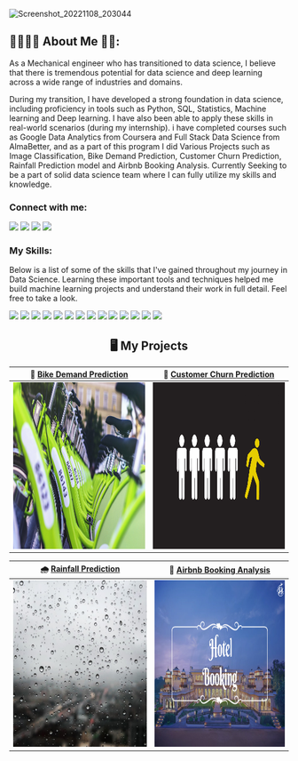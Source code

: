 

![Screenshot_20221108_203044](https://user-images.githubusercontent.com/75985002/200599091-3213eb50-3cae-459c-80fb-3fb0896a9312.png)


<h2> 👨‍🎓🙋‍♂️ About Me 💼🎒: </h2>

As a Mechanical engineer who has transitioned to data science, I believe that there is tremendous potential for data science and deep learning across a wide range of industries and domains. 

During my transition, I have developed a strong foundation in data science, including proficiency in tools such as Python, SQL, Statistics, Machine learning and Deep learning. I have also been able to apply these skills in real-world scenarios (during my internship). i have completed courses such as Google Data Analytics from Coursera and Full Stack Data Science from AlmaBetter, and as a part of this program I did Various Projects such as Image Classification, Bike Demand Prediction, Customer Churn Prediction, Rainfall Prediction model and Airbnb Booking Analysis. Currently Seeking to be a part of solid data science team where I can fully utilize my skills and knowledge.




<h3 align="left">Connect with me:</h3>
<p align="left">

[![](https://img.shields.io/badge/LinkedIn-0077B5?style=for-the-badge&logo=linkedin&logoColor=white)](https://www.linkedin.com/in/ifazalhussain/)
[![](https://img.shields.io/badge/Gmail-808080?style=for-the-badge&logo=Gmail&logoColor=white)](https://mail.google.com/mail/u/dshussainfazal@gmail.com/) 
[![](https://img.shields.io/badge/WhatsApp-25D366?style=for-the-badge&logo=whatsapp&logoColor=white)](https://api.whatsapp.com/send?phone=+919059870688)
[![](https://img.shields.io/badge/Instagram-F56040?style=for-the-badge&logo=Instagram&logoColor=white)](https://instagram.com/ifazalhussain_/)

 
</p>


<h3 align="left">My Skills:</h3>

Below is a list of some of the skills that I've gained throughout my journey in Data Science. Learning these important tools and techniques helped me build machine learning projects and understand their work in full detail. Feel free to take a look.


[![](https://img.shields.io/badge/Python-FFD43B?style=for-the-badge&logo=python&logoColor=darkgreen)](https://www.python.org)  [![](https://img.shields.io/badge/Numpy-777BB4?style=for-the-badge&logo=numpy&logoColor=white)](https://numpy.org) [![](https://img.shields.io/badge/Pandas-2C2D72?style=for-the-badge&logo=pandas&logoColor=white)](https://pandas.pydata.org) [![](https://img.shields.io/badge/scikit_learn-F7931E?style=for-the-badge&logo=scikit-learn&logoColor=white)](https://scikit-learn.org/stable/) [![](https://img.shields.io/badge/Microsoft_Excel-217346?style=for-the-badge&logo=microsoft-excel&logoColor=white)](https://www.microsoft.com/en-us/microsoft-365/excel) [![](https://img.shields.io/badge/TensorFlow-FF6F00?style=for-the-badge&logo=TensorFlow&logoColor=white)](https://www.tensorflow.org)   [![](https://img.shields.io/badge/Tableau-E97627?style=for-the-badge&logo=Tableau&logoColor=white)](https://www.tableau.com)  [![](https://img.shields.io/badge/MySQL-00000F?style=for-the-badge&logo=mysql&logoColor=white)](https://www.mysql.com) [![](https://img.shields.io/badge/conda-342B029.svg?&style=for-the-badge&logo=anaconda&logoColor=white)](https://www.anaconda.com) [![](https://img.shields.io/badge/PowerBI-F2C811?style=for-the-badge&logo=Power%20BI&logoColor=white)](https://powerbi.microsoft.com/en-us/) [![](https://img.shields.io/badge/Colab-F9AB00?style=for-the-badge&logo=googlecolab&color=525252)](https://colab.research.google.com)  [![](https://img.shields.io/badge/Microsoft_PowerPoint-B7472A?style=for-the-badge&logo=microsoft-powerpoint&logoColor=white)](https://www.microsoft.com/en-us/microsoft-365/powerpoint) [![](https://img.shields.io/badge/Machine_Learning-D83B01?style=for-the-badge&logo=microsoft-office&logoColor=white)](https://ai.google) [![](https://img.shields.io/badge/Deep_Learning-654FF0?style=for-the-badge&logo=SciPy&logoColor=white)](https://www.ibm.com)




<h2 align = "center"> 🖥 My Projects </h2> 

| 🚴 [Bike Demand Prediction](https://github.com/hussainfazal/Bike_Demand_Prediction)| 🚶 [Customer Churn Prediction](https://github.com/hussainfazal/Customer-Churn-Prediction)
| :-:| :-:| 
| [<img src="https://github.com/hussainfazal/images/blob/main/Bike%20demand%20image.jpg" width = 500 height = 300/>](https://github.com/hussainfazal/Bike_Demand_Prediction)| [<img src = "https://github.com/hussainfazal/images/blob/main/churn%202%20image.jpg" width = 500 height = 300/>](https://github.com/hussainfazal/Customer-Churn-Prediction)


| 🌧️ [Rainfall Prediction](https://github.com/hussainfazal/Rainfall-Prediction-Model)| 🏩 [Airbnb Booking Analysis](https://github.com/hussainfazal/Airbnb-Booking-Analysis)
| :-:| :-:| 
| [<img src="https://github.com/hussainfazal/images/blob/main/anant-jain-Bu1zj2WbjHE-unsplash.jpg" width = 500 height = 300/>](https://github.com/hussainfazal/Rainfall-Prediction-Model)| [<img src = "https://github.com/hussainfazal/images/blob/main/airbnb%20image.jpg" width = 500 height = 300/>](https://github.com/hussainfazal/Airbnb-Booking-Analysis)












